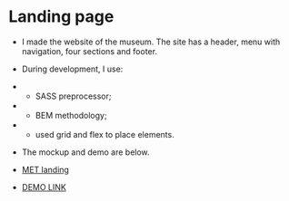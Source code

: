 # Landing page

- I made the website of the museum. The site has a header, menu with navigation, four sections and footer.
- During development, I use:
- - SASS preprocessor;
- - BEM methodology;
- - used grid and flex to place elements.

- The mockup and demo are below.

- [MET landing](https://www.figma.com/file/lSR1m42L9YwzQwzzxKwHpw/THE-MET)
- [DEMO LINK](https://VladyslavKolisnyk.github.io/layout_landing/)
